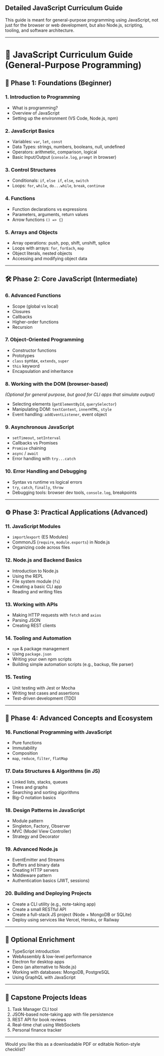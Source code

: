 ## Detailed JavaScript Curriculum Guide

This guide is meant for general-purpose programming using JavaScript, not just for the browser or web development, but also Node.js, scripting, tooling, and software architecture.

---

# 📘 JavaScript Curriculum Guide (General-Purpose Programming)

## 🧱 Phase 1: Foundations (Beginner)

### 1. Introduction to Programming

- What is programming?
- Overview of JavaScript
- Setting up the environment (VS Code, Node.js, npm)

### 2. JavaScript Basics

- Variables: `var`, `let`, `const`
- Data Types: strings, numbers, booleans, null, undefined
- Operators: arithmetic, comparison, logical
- Basic Input/Output (`console.log`, `prompt` in browser)

### 3. Control Structures

- Conditionals: `if`, `else if`, `else`, `switch`
- Loops: `for`, `while`, `do...while`, `break`, `continue`

### 4. Functions

- Function declarations vs expressions
- Parameters, arguments, return values
- Arrow functions `() => {}`

### 5. Arrays and Objects

- Array operations: push, pop, shift, unshift, splice
- Loops with arrays: `for`, `forEach`, `map`
- Object literals, nested objects
- Accessing and modifying object data

---

## 🛠 Phase 2: Core JavaScript (Intermediate)

### 6. Advanced Functions

- Scope (global vs local)
- Closures
- Callbacks
- Higher-order functions
- Recursion

### 7. Object-Oriented Programming

- Constructor functions
- Prototypes
- `class` syntax, `extends`, `super`
- `this` keyword
- Encapsulation and inheritance

### 8. Working with the DOM (browser-based)

_(Optional for general purpose, but good for CLI apps that simulate output)_

- Selecting elements (`getElementById`, `querySelector`)
- Manipulating DOM: `textContent`, `innerHTML`, `style`
- Event handling: `addEventListener`, event object

### 9. Asynchronous JavaScript

- `setTimeout`, `setInterval`
- Callbacks vs Promises
- `Promise` chaining
- `async` / `await`
- Error handling with `try...catch`

### 10. Error Handling and Debugging

- Syntax vs runtime vs logical errors
- `try`, `catch`, `finally`, `throw`
- Debugging tools: browser dev tools, `console.log`, breakpoints

---

## ⚙️ Phase 3: Practical Applications (Advanced)

### 11. JavaScript Modules

- `import`/`export` (ES Modules)
- CommonJS (`require`, `module.exports`) in Node.js
- Organizing code across files

### 12. Node.js and Backend Basics

- Introduction to Node.js
- Using the REPL
- File system module (`fs`)
- Creating a basic CLI app
- Reading and writing files

### 13. Working with APIs

- Making HTTP requests with `fetch` and `axios`
- Parsing JSON
- Creating REST clients

### 14. Tooling and Automation

- `npm` & package management
- Using `package.json`
- Writing your own npm scripts
- Building simple automation scripts (e.g., backup, file parser)

### 15. Testing

- Unit testing with Jest or Mocha
- Writing test cases and assertions
- Test-driven development (TDD)

---

## 🚀 Phase 4: Advanced Concepts and Ecosystem

### 16. Functional Programming with JavaScript

- Pure functions
- Immutability
- Composition
- `map`, `reduce`, `filter`, `flatMap`

### 17. Data Structures & Algorithms (in JS)

- Linked lists, stacks, queues
- Trees and graphs
- Searching and sorting algorithms
- Big-O notation basics

### 18. Design Patterns in JavaScript

- Module pattern
- Singleton, Factory, Observer
- MVC (Model View Controller)
- Strategy and Decorator

### 19. Advanced Node.js

- EventEmitter and Streams
- Buffers and binary data
- Creating HTTP servers
- Middleware pattern
- Authentication basics (JWT, sessions)

### 20. Building and Deploying Projects

- Create a CLI utility (e.g., note-taking app)
- Create a small RESTful API
- Create a full-stack JS project (Node + MongoDB or SQLite)
- Deploy using services like Vercel, Heroku, or Railway

---

## 🧪 Optional Enrichment

- TypeScript introduction
- WebAssembly & low-level performance
- Electron for desktop apps
- Deno (an alternative to Node.js)
- Working with databases: MongoDB, PostgreSQL
- Using GraphQL with JavaScript

---

## 🏁 Capstone Projects Ideas

1. Task Manager CLI tool
2. JSON-based note-taking app with file persistence
3. REST API for book reviews
4. Real-time chat using WebSockets
5. Personal finance tracker

---

Would you like this as a downloadable PDF or editable Notion-style checklist?
